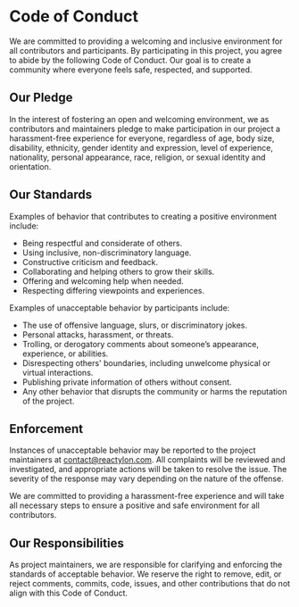 # Code of Conduct

We are committed to providing a welcoming and inclusive environment for all contributors and participants. By participating in this project, you agree to abide by the following Code of Conduct. Our goal is to create a community where everyone feels safe, respected, and supported.

## Our Pledge

In the interest of fostering an open and welcoming environment, we as contributors and maintainers pledge to make participation in our project a harassment-free experience for everyone, regardless of age, body size, disability, ethnicity, gender identity and expression, level of experience, nationality, personal appearance, race, religion, or sexual identity and orientation.

## Our Standards

Examples of behavior that contributes to creating a positive environment include:

- Being respectful and considerate of others.
- Using inclusive, non-discriminatory language.
- Constructive criticism and feedback.
- Collaborating and helping others to grow their skills.
- Offering and welcoming help when needed.
- Respecting differing viewpoints and experiences.

Examples of unacceptable behavior by participants include:

- The use of offensive language, slurs, or discriminatory jokes.
- Personal attacks, harassment, or threats.
- Trolling, or derogatory comments about someone’s appearance, experience, or abilities.
- Disrespecting others' boundaries, including unwelcome physical or virtual interactions.
- Publishing private information of others without consent.
- Any other behavior that disrupts the community or harms the reputation of the project.

## Enforcement

Instances of unacceptable behavior may be reported to the project maintainers at contact@reactylon.com. All complaints will be reviewed and investigated, and appropriate actions will be taken to resolve the issue. The severity of the response may vary depending on the nature of the offense.

We are committed to providing a harassment-free experience and will take all necessary steps to ensure a positive and safe environment for all contributors.

## Our Responsibilities

As project maintainers, we are responsible for clarifying and enforcing the standards of acceptable behavior. We reserve the right to remove, edit, or reject comments, commits, code, issues, and other contributions that do not align with this Code of Conduct.
